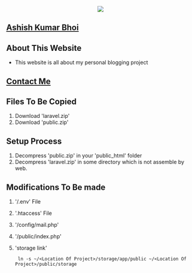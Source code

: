 <p align="center"><img src="https://www.abdevp.tk/favicon.png"></p>

## [Ashish Kumar Bhoi](https://www.abdevp.tk/?launcher=true) ##

## About This Website ##

- This website is all about my personal blogging project

## [Contact Me](https://www.abdevp.tk/contact) ##


## Files To Be Copied ##
1. Download 'laravel.zip'
2. Download 'public.zip'

## Setup Process ##
1. Decompress 'public.zip' in your 'public_html' folder
2. Decompress 'laravel.zip' in some directory which is not assemble by web.

## Modifications To Be made ##
1. '/.env' File
2. '.htaccess' File
3. '/config/mail.php'
4. '/public/index.php' 
5. 'storage link'

        ln -s ~/<Location Of Project>/storage/app/public ~/<Location Of Project>/public/storage
